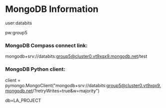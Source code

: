 # MongoDB Information
user:databits

pw:group5

### MongoDB Compass connect link: 

mongodb+srv://databits:group5@cluster0.vt9xqx9.mongodb.net/test

### MongoDB Python client:

client = pymongo.MongoClient("mongodb+srv://databits:group5@cluster0.vt9xqx9.mongodb.net/?retryWrites=true&w=majority") 

db=LA_PROJECT
